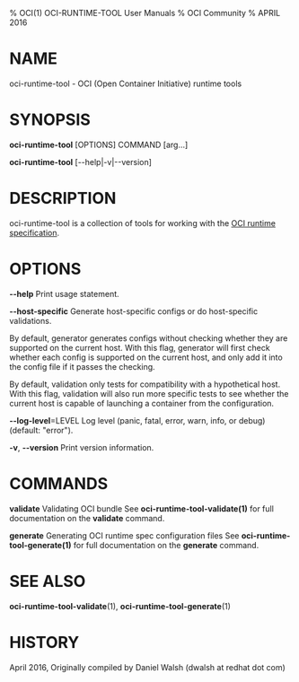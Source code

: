 % OCI(1) OCI-RUNTIME-TOOL User Manuals
% OCI Community
% APRIL 2016
# NAME
oci-runtime-tool \- OCI (Open Container Initiative) runtime tools

# SYNOPSIS
**oci-runtime-tool** [OPTIONS] COMMAND [arg...]

**oci-runtime-tool** [--help|-v|--version]

# DESCRIPTION
oci-runtime-tool is a collection of tools for working with the [OCI runtime specification](https://github.com/opencontainers/runtime-spec).


# OPTIONS
**--help**
  Print usage statement.

**--host-specific**
  Generate host-specific configs or do host-specific validations.

  By default, generator generates configs without checking whether they are
  supported on the current host. With this flag, generator will first check
  whether each config is supported on the current host, and only add it into
  the config file if it passes the checking.

  By default, validation only tests for compatibility with a hypothetical host.
  With this flag, validation will also run more specific tests to see whether
  the current host is capable of launching a container from the configuration.

**--log-level**=LEVEL
  Log level (panic, fatal, error, warn, info, or debug) (default: "error").

**-v**, **--version**
  Print version information.

# COMMANDS
**validate**
  Validating OCI bundle
  See **oci-runtime-tool-validate(1)** for full documentation on the **validate** command.

**generate**
  Generating OCI runtime spec configuration files
  See **oci-runtime-tool-generate(1)** for full documentation on the **generate** command.

# SEE ALSO
**oci-runtime-tool-validate**(1), **oci-runtime-tool-generate**(1)

# HISTORY
April 2016, Originally compiled by Daniel Walsh (dwalsh at redhat dot com)
